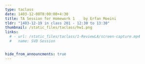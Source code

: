 ```yaml
---
type: taclass
date: 1403-12-08T8:00:00+4:30
title: TA Session for Homework 1	by Erfan Moeini
tldr: "1403-12-19 in class 201 - 12:30 to 13:30"
thumbnail: /static_files/taclass/hw1.png
links:
  # - url: /static_files/taclass/1-ReviewLA/screen-capture.mp4
  #   name: SVD Session


hide_from_announcments: true
---
```

